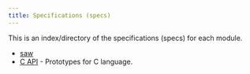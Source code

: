 ```yaml
---
title: Specifications (specs)
---
```


This is an index/directory of the specifications (specs) for each module.

- [saw](ciaaw_saw.html)
- [C API](./capi.html) - Prototypes for C language.
